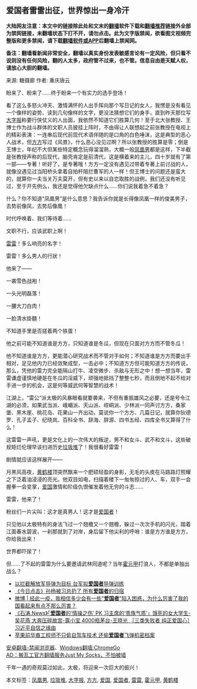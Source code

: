  <h2>爱国者雷雷出征，世界惊出一身冷汗</h2> <p class="notice"><b>大陆网友注意：本文中的链接除此处和文末的<a href="https://github.com/bannedbook/fanqiang" >翻墙</a>软件下载和<a href="https://github.com/killgcd/justmysocks/blob/master/README.md">翻墙推荐</a>链接外全部为禁网链接，未翻墙状态下打不开，请勿点击。此为文字版禁闻，欲看图文视频完整版和更多禁闻，请下载<a href="https://github.com/bannedbook/fanqiang">翻墙软件或APP</a>后翻墙上禁闻网。</p><p>备注：翻墙看新闻非常安全，翻墙以真实身份发表敏感言论有一定风险，但只看不说则没有任何风险，翻的人太多，政府管不过来，也不管。信息自由是天赋人权，请放心大胆的翻墙。</b></p>  <div class="entry"> <p>来源:&nbsp;糖摄廊                            作者:&nbsp;重庆唐云                                                 </p> <p>盼来了、盼来了……终于盼来一个有实力的选手登场！</p> <p>	看了这么多怒火冲天、激情满怀的人出手挥向那个写日记的女人，我愣是没有看见一个像样的姿势、读到几句像样的文字，更没法猜想它们的身手，直到昨天那位写<a href="https://www.bannedbook.org/bnews/tag/%E5%A4%A7%E5%AD%97%E6%8A%A5/" class="st_tag internal_tag" rel="tag" title="标签 大字报 下的日志">大字报</a>称要行侠仗义的人出面，我依然不知道它们胜算几何！至于北大张教授、王博士作为战斗群体的文职人员披挂上阵时，不由得让人联想起之前张教授在电视上的精彩表演：一连串后现代前现代术语伴随的是口角的白色唾沫，这是典型的恶心人战术，但<a href="https://www.bannedbook.org/bnews/tag/%E6%96%B9%E6%96%B9/" class="st_tag internal_tag" rel="tag" title="标签 方方 下的日志">方方</a>写过《风景》，什么恶心没见过啊？所以张教授的胜算是零；倒是王博士，年纪不大但某些特定概念玩得溜溜熟，大概一般<a href="https://www.bannedbook.org/bnews/tag/%E5%87%A4%E5%87%B0%E7%94%B7/" class="st_tag internal_tag" rel="tag" title="标签 凤凰男 下的日志">凤凰男</a>都是这样，下半截是张教授声称的后现代，脑壳肯定是前清代，这是横着来的主儿，四十岁就有了第一部——专著！听好了，是专著哦！方方一定没有遇见过带着专著上前讨战的人，就像没遇见过当阳桥头拿着自拍杆阻拦曹军的人一样！但王博士的问题还是蛮大的，就算你一夫当关万夫莫开，但有史以来以自恋取胜的战例，我们还没有听见过，至于开先例么，我还是觉得他欠缺点什么……你们说我着急不着急？</p> <p>	什么？你不知道“凤凰男”是什么意思？我告诉你就是长得像凤凰一样的俊美男子，去势前像凤，去势后像凰！</p> <p>	时代呼唤着、我们等待着……</p> <p>	文职不行，应该武职上啊！</p>  <p>	<a href="https://www.bannedbook.org/bnews/tag/%E9%9B%B7%E9%9B%B7/" class="st_tag internal_tag" rel="tag" title="标签 雷雷 下的日志">雷雷</a>！多么响亮的名字！</p> <p>	雷雷！多么男人的行狀！</p> <p>	他来了——</p> <p>	一袭雪色战袍！</p> <p>	一头光明磊落！</p> <p>	一腰大刀白肉！</p>  <p>	一脸清水掛麵！</p> <p>	不知道手里是否搓着两个铁蛋！</p> <p>	他之前可能不知道谁是方方，只知道谁是冬瓜，但现在只面对方方而不管冬瓜！</p> <p>	他不知道谁是方方，更能潜心研究战术而不管对手如何；不知道谁是方方而要出手相对，足见他内力已经敛聚成型，一击必中；不知道方方但可能知道方方的传说，那么，凭他的雷力完全能隔山打牛、凌空微步、杀敌与无形之中！想一想当年，雷雷谦虚谨慎地硬是在冬瓜的淫威下，顽强地抵挡了整整七秒，而且倒地不起不给对手进一步的机会，这是何等威武何等智慧的战术！</p> <p>	江湖上，“雷公”派太极的风暴眼看就要袭来，不但有重振雄风之必要，还是号令江湖的必须，如果武当派、峨嵋派、天山派、崆峒派、少林派一同声讨方方，桑家堡、黑木崖、桃花岛、花果山一齐出动，莫说你一个方方、几篇日记，就算你狄德罗、孔子孟子、纪晓岚、百科全书、辞海、辞源、四书五经、四库全书又算得了什么！</p> <p>	这雷雷一声吼，更是文化上的一次伟大的叛逆，男不和女斗、武不和文斗，这些破规矩烂伦理早该扫进历史<a href="https://www.bannedbook.org/bnews/tag/%E5%9E%83%E5%9C%BE%E5%A0%86/" class="st_tag internal_tag" rel="tag" title="标签 垃圾堆 下的日志">垃圾堆</a>了！我很看好雷雷！</p>  <p>	剧情就应该这样展开——</p> <p>	月黑风高夜，<a href="https://www.bannedbook.org/bnews/tag/%E9%BB%84%E9%B9%A4%E6%A5%BC/" class="st_tag internal_tag" rel="tag" title="标签 黄鹤楼 下的日志">黄鹤楼</a>顶突然飘来一个肥硕轻盈的身影，无毛的头皮在马路路灯照耀之下泛着油浸浸的亮光。他双目如电，扫描着楼下一匆匆掠过的人、车，双手一会握拳一会变掌，<a href="https://www.bannedbook.org/bnews/tag/%E7%88%B1%E5%9B%BD/" class="st_tag internal_tag" rel="tag" title="标签 爱国 下的日志">爱国</a>激情和阶级仇恨催发着他无穷的斗志……</p> <p>	雷雷，他来了！</p> <p>	粉丝们一片尖叫：这才是真男人！这才是<a href="https://www.bannedbook.org/bnews/tag/%e7%88%b1%e5%9b%bd%e8%80%85/" class="st_tag internal_tag" rel="tag" title="标签 爱国者 下的日志">爱国者</a>！</p> <p>	只见他以太极特有的身法飞过一个翘檐又一个翘檐，躲过一次次手机的闪光，踏着江面春水碧波，一刹那就到了对岸，身后留下他尖利的呼哨：谁是方方谁是方方，你给我出来！</p> <p>	世界都吓尿了！</p>  <p>	但……了不起的雷雷为什么要邀请武林同道呢？当年<a href="https://www.bannedbook.org/bnews/tag/%E9%9C%8D%E5%85%83%E7%94%B2/" class="st_tag internal_tag" rel="tag" title="标签 霍元甲 下的日志">霍元甲</a>打浪人，不都是单独出战么？</p> <ul class='op-related-articles' title='相关阅读'> <li><a href='https://www.bannedbook.org/bnews/baitai/20200325/1300267.html' target='_blank'>以拦截解放军导弹为目标 台军拟<b>爱国者</b>导弹训练</a></li> <li><a href='https://www.bannedbook.org/bnews/bannedvideo/20200310/1291410.html' target='_blank'>《今日点击》孙杨被习总扔了 所有<b>爱国者</b>的归宿 </a></li> <li><a href='https://www.bannedbook.org/bnews/baitai/20200202/1269407.html' target='_blank'>微博 &#124; 经此一疫，我相信多少会有一些“<b>爱国者</b>”陷入困惑，为什么厉害了我的国看起来有点不那么厉害？</a></li> <li><a href='https://www.bannedbook.org/bnews/bannedvideo/20200119/1261259.html' target='_blank'>《石涛.News》「<b>爱国者</b>的‘情操之伤’ PK 习主席的‘贵族气质’」饿死的女大学生-吴花燕 大奔压碎故宫-露小宝 4000瓶茅台-王晓光 ［三类失败者 纯正爱国心］习近平自信之缘由 </a></li> <li><a href='https://www.bannedbook.org/bnews/topimagenews/20191209/1237887.html' target='_blank'>苹果前华裔工程师不只偷自驾车技术 还偷<b>爱国者</b>飞弹机密档案</a></li> </ul> <div class="texttj"> <a href="https://github.com/bannedbook/fanqiang/wiki/%E5%AE%89%E5%8D%93%E7%BF%BB%E5%A2%99-%E7%A6%81%E9%97%BB%E6%B5%8F%E8%A7%88%E5%99%A8" target="_blank">安卓翻墙-禁闻浏览器</a>、<a href="https://github.com/bannedbook/fanqiang/wiki/Chrome%E4%B8%80%E9%94%AE%E7%BF%BB%E5%A2%99%E5%8C%85" target="_blank">Windows翻墙:ChromeGo</a><br/> <a href="https://github.com/killgcd/justmysocks/blob/master/README.md" target="_blank">AD：搬瓦工官方翻墙服务Just My Socks，不怕被墙</a> </div><p>	千年一遇的奇观莫过如此，太极，将迎来一次巨大的振兴！</p><a name='sharetosocial'></a>           </div><!--END ENTRY--> <div class="postfooter"> <div>本文标签：<a href="https://www.bannedbook.org/bnews/tag/%E5%87%A4%E5%87%B0%E7%94%B7/" rel="tag">凤凰男</a>, <a href="https://www.bannedbook.org/bnews/tag/%E5%9E%83%E5%9C%BE%E5%A0%86/" rel="tag">垃圾堆</a>, <a href="https://www.bannedbook.org/bnews/tag/%E5%A4%A7%E5%AD%97%E6%8A%A5/" rel="tag">大字报</a>, <a href="https://www.bannedbook.org/bnews/tag/%E6%96%B9%E6%96%B9/" rel="tag">方方</a>, <a href="https://www.bannedbook.org/bnews/tag/%E7%88%B1%E5%9B%BD/" rel="tag">爱国</a>, <a href="https://www.bannedbook.org/bnews/tag/%e7%88%b1%e5%9b%bd%e8%80%85/" rel="tag">爱国者</a>, <a href="https://www.bannedbook.org/bnews/tag/%E9%9B%B7%E9%9B%B7/" rel="tag">雷雷</a>, <a href="https://www.bannedbook.org/bnews/tag/%E9%9C%8D%E5%85%83%E7%94%B2/" rel="tag">霍元甲</a>, <a href="https://www.bannedbook.org/bnews/tag/%E9%BB%84%E9%B9%A4%E6%A5%BC/" rel="tag">黄鹤楼</a></div>  </div><!--END POSTFOOTER--> 